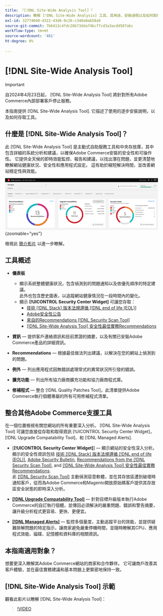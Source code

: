 ```yaml
---
title: 『[!DNL Site-Wide Analysis Tool]『
description: 瞭解 [!DNL Site-Wide Analysis] 工具、其用途、安裝過程以及如何取得存取權
exl-id: 32774040-d322-43d6-9c26-c340a0ab58a9
source-git-commit: 7b6413c4fdc26b73dda74bcf7cd3a3acdd587abc
workflow-type: tm+mt
source-wordcount: '461'
ht-degree: 0%

---
```


# [!DNL Site-Wide Analysis Tool]

>[!IMPORTANT]
>
>自2024年4月23日起， [!DNL Site-Wide Analysis Tool] 將針對所有Adobe Commerce內部部署客戶停止服務。

本指南提供 [!DNL Site-Wide Analysis Tool]. 它描述了使用的逐步安裝說明，以及如何存取工具。

## 什麼是 [!DNL Site-Wide Analysis Tool]？

此 [!DNL Site-Wide Analysis Tool] 是主動式自助服務工具和中央存放庫，其中包含詳細的系統分析和建議，以確保Adobe Commerce安裝的安全性和可操作性。 它提供全天候的即時效能監控、報告和建議，以找出潛在問題，並更清楚地瞭解網站健康狀況、安全性和應用程式設定。 這有助於縮短解決時間，並改善網站穩定性與效能。

![全網站分析工具儀表板](../../assets/tools/swat-dashboard.png){zoomable="yes"}

檢視此 [簡介影片](https://www.youtube.com/watch?v=KW2R8ki_RG4) 以進一步瞭解。

## 工具概述

- **儀表板**
   - 顯示系統整體健康狀況，包含偵測到的問題通知以及依優先順序的特定建議。<br>
此外也包含歷史圖表，以追蹤網站健康情況在一段時間內的變化。
   - 顯示 **[!UICONTROL Security Center Widget]** 可讓您存取：
      - [技術 [!DNL Stack] 版本法規遵循 [!DNL end of life (EOL)]](https://experienceleague.adobe.com/docs/commerce-operations/installation-guide/system-requirements.html)
      - [Adobe安全性公告](https://helpx.adobe.com/security/security-bulletin.html)
      - [來自的Recommendations [!DNL Security Scan Tool]](https://experienceleague.adobe.com/docs/commerce-admin/systems/security/security-scan.html)
      - [[!DNL Site-Wide Analysis Tool] 安全性最佳實務Recommendations](https://experienceleague.adobe.com/docs/commerce-operations/tools/site-wide-analysis-tool/recommendations.html)

- **資訊**  — 提供客戶連絡資訊和目前票證的摘要，以及有關已安裝Adobe Commerce產品的詳細資訊。

- **Recommendations**  — 根據最佳做法列出建議，以解決在您的網站上偵測到的問題。

- **例外**  — 列出應用程式因無錯誤處理常式的異常狀況所引發的錯誤。

- **擴充功能**  — 列出所有協力廠商擴充功能和協力廠商程式庫。

- **修補程式**  — 整合 [!DNL Quality Patches Tool]，此清單提供Adobe Commerce執行個體專屬的所有可用修補程式清單。

## 整合其他Adobe Commerce支援工具

在一個位置檢視有關您網站的所有重要深入分析。 [!DNL Site-Wide Analysis Tool] 可讓您直接從存取和取得資訊 [!UICONTROL Security Center Widget]， [!DNL Upgrade Compatability Tool]、和 [!DNL Managed Alerts].

- [**[!UICONTROL Security Center Widget]**] — 顯示網站的安全性深入分析。<br>
顯示的安全性資訊包括 [技術 [!DNL Stack] 版本法規遵循 [!DNL end of life (EOL)]](https://experienceleague.adobe.com/docs/commerce-operations/installation-guide/system-requirements.html), [Adobe Security Bulletin](https://helpx.adobe.com/security/security-bulletin.html), [Recommendations from the [!DNL Security Scan Tool]](https://experienceleague.adobe.com/docs/commerce-admin/systems/security/security-scan.html), and [[!DNL Site-Wide Analysis Tool] 安全性最佳實務Recommendations](https://experienceleague.adobe.com/docs/commerce-operations/tools/site-wide-analysis-tool/recommendations.html).<br>
此 [[!DNL Security Scan Tool]](https://experienceleague.adobe.com/docs/commerce-admin/systems/security/security-scan.html) 主動偵測惡意軟體，並在其存放區遭到破壞時通知客戶，從而為Adobe Commerce和Magento開放原始碼客戶提供其存放區安全狀態的即時深入分析。

- [**[!DNL Upgrade Compatability Tool]**](../../upgrade/upgrade-compatibility-tool/overview.md)  — 針對目標升級版本執行Adobe Commerce的自訂執行個體，並傳回必須解決的嚴重問題、錯誤和警告摘要，讓升級分析程式更容易、更快、更便宜。

- [**[!DNL Managed Alerts]**](https://support.magento.com/hc/en-us/sections/360010758472-Managed-alerts-for-Adobe-Commerce)  — 監控多個量度，主動追蹤平台的效能，並提供疑難排解問題的特定指示，讓商家避免嚴重停機時間，並隨時瞭解其CPU、應用程式效能、磁碟、記憶體和資料庫的相關資訊。

## 本指南適用對象？

想要更深入瞭解其Adobe Commerce網站的商家和合作夥伴。 它可讓商戶改善其客戶體驗，並在最佳實務建議和基本問題上更緊密地保持一致。

## [!DNL Site-Wide Analysis Tool] 示範

觀看此影片以瞭解 [!DNL Site-Wide Analysis Tool]：

>[!VIDEO](https://video.tv.adobe.com/v/344001?quality=12)
